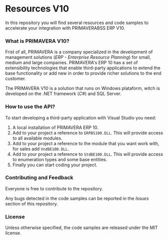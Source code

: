 # Resources V10
In this repository you will find several resources and code samples to accelerate your integration with PRIMAVERABSS ERP V10.

### What is PRIMAVERA V10?
Frist of all, PRIMAVERA is a company specialized in the development of management solutions (*ERP - Enterprise Resource Planning*) for small, medium and large companies. PRIMAVERA's ERP 10 has a set of extensibility technologies that enable third-party applications to extend the base functionality or add new in order to provide richer solutions to the end customer.

The PRIMAVERA V10 is a solution that runs on Windows plataform, witch is developed on the .NET framework (*C#*) and SQL Server.

### How to use the API?
To start developing a third-party application with Visual Studio you need:
1. A local installation of PRIMAVERA ERP 10.
3. Add to your project a reference to `ERPBS100.DLL`. This will provide access to all available modules.
4. Add to your project a reference to the module that you want work with, for sales add `VndBE100.DLL`.
5. Add to your project a reference to `StdBE100.DLL`. This will provide access to enumeration types and some base entities.
6. Finally you can start coding your project.

### Contributing and Feedback
Everyone is free to contribute to the repository.

Any bugs detected in the code samples can be reported in the *Issues* section of this repository.

### License
Unless otherwise specified, the code samples are released under the MIT license.
